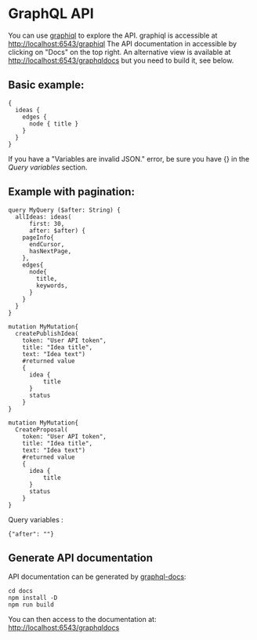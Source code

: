 # GraphQL API

You can use [graphiql](https://github.com/graphql/graphiql) to explore the API.
graphiql is accessible at [http://localhost:6543/graphiql](http://localhost:6543/graphiql)
The API documentation in accessible by clicking on "Docs" on the top right.
An alternative view is available at
[http://localhost:6543/graphqldocs](http://localhost:6543/graphqldocs)
but you need to build it, see below.

## Basic example:

    {
      ideas {
        edges {
          node { title }
        }
      }
    }

If you have a "Variables are invalid JSON." error, be sure you have {} in the
*Query variables* section.

## Example with pagination:

    query MyQuery ($after: String) {
      allIdeas: ideas(
          first: 30,
          after: $after) {
        pageInfo{
          endCursor,
          hasNextPage,
        },
        edges{
          node{
            title,
            keywords,
          }
        }
      }
    }

    mutation MyMutation{
      createPublishIdea(
        token: "User API token",
        title: "Idea title",
        text: "Idea text")
        #returned value
        {
          idea { 
              title
          }
          status
        }
    }

    mutation MyMutation{
      CreateProposal(
        token: "User API token",
        title: "Idea title",
        text: "Idea text")
        #returned value
        {
          idea { 
              title
          }
          status
        }
    }



Query variables :

    {"after": ""}

## Generate API documentation

API documentation can be generated by [graphql-docs](https://github.com/mhallin/graphql-docs/):

    cd docs
    npm install -D
    npm run build

You can then access to the documentation at: [http://localhost:6543/graphqldocs](http://localhost:6543/graphqldocs)
